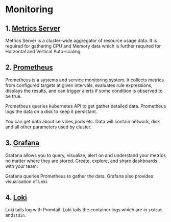 # Monitoring 

## 1. [Metrics Server](metricsServer.md)

Metrics Server is a cluster-wide aggregator of resource usage data. It is required for gathering CPU and Memory data which is further required for Horzontal and Vertical Auto-scaling.

## 2. [Prometheus](prometheus.md)

Prometheus is a systems and service monitoring system. It collects metrics from configured targets at given intervals, evaluates rule expressions, displays the results, and can trigger alerts if some condition is observed to be true.

Prometheus queries kubernetes API to get gather detailed data. Prometheus logs the data on a disk to keep it persistant.

You can get data about services,pods etc. Data will contain network, disk and all other parameters used by cluster.

## 3. [Grafana](grafana.md)

Grafana allows you to query, visualize, alert on and understand your  metrics no matter where they are stored. Create, explore, and share dashboards with your team.

Grafana queries Prometheus to gather the data. Grafana also provides visualisation of Loki.

## 4. [Loki](loki.md)

Loki tails log with Promtail. Loki tails the container logs which are in `stdout` and`stdin`.
